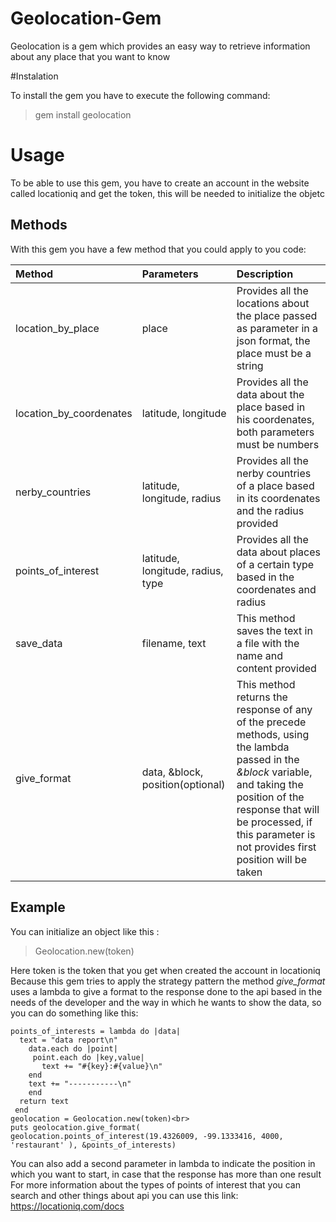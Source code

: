# Geolocation-Gem

Geolocation is a gem which provides an easy way to retrieve information about any place that you want to
know

#Instalation

  To install the gem you have to execute the following command:
  > gem install geolocation

# Usage
To be able to use this gem, you have to create an account in the website called locationiq and get the token, this will be needed to initialize the objetc
## Methods

  With this gem you have a few method that you could apply to you code:
  
  | Method | Parameters | Description |
  | :---  | :---      | :---      |
  |location_by_place | place | Provides all the locations about the place passed as parameter in a json format, the place must be a string | 
  |location_by_coordenates   | latitude, longitude | Provides all the data about the place based in his coordenates, both parameters must be numbers |
  |nerby_countries           | latitude, longitude, radius | Provides all the nerby countries of a place based in its coordenates and the radius provided|
  |points_of_interest        | latitude, longitude, radius, type | Provides all the data about places of a certain type based in the coordenates and radius|
  |save_data                 | filename, text | This method saves the text in a file with the name and content provided |
  |give_format   | data, &block, position(optional) | This method returns the response of any of the precede methods, using the lambda passed in the *&block* variable, and taking the position of the response that will be processed, if this parameter is not provides first position will be taken|

## Example

  You can initialize an object like this :
  > Geolocation.new(token)

 Here token is the token that you get when created the account in locationiq<br>
 Because this gem tries to apply the strategy pattern the method *give_format* uses a lambda to give a format to the response done to the api based in the needs of the developer and the way in which he wants to show the data, so you can do something like this:

    points_of_interests = lambda do |data|
      text = "data report\n"
        data.each do |point|
         point.each do |key,value|
       	   text += "#{key}:#{value}\n"
        end
        text += "-----------\n"
        end
      return text
     end
    geolocation = Geolocation.new(token)<br>
    puts geolocation.give_format( geolocation.points_of_interest(19.4326009, -99.1333416, 4000, 'restaurant' ), &points_of_interests)

 You can also add a second parameter in lambda to indicate the position in which you want to start, in case that the response has more than one result<br>
 For more information about the types of points of interest that you can search and other things about api you can use this link: https://locationiq.com/docs
